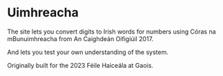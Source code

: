 # Uimhreacha
The site lets you convert digits to Irish words for numbers using Córas na mBunuimhreacha from An Caighdeán Oifigiúil 2017.

And lets you test your own understanding of the system.

Originally built for the 2023 Féile Haiceála at Gaois.

